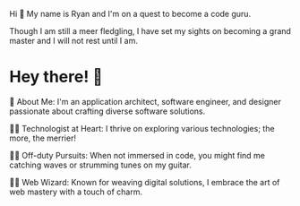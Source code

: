 Hi 👋
My name is Ryan and I'm on a quest to become a code guru.

Though I am still a meer fledgling, I have set my sights on becoming a grand master and I will not rest until I am.


# Hey there! 👋
🌟 About Me: I'm an application architect, software engineer, and designer passionate about crafting diverse software solutions.

👨‍💻 Technologist at Heart: I thrive on exploring various technologies; the more, the merrier!

🏄‍♂️ Off-duty Pursuits: When not immersed in code, you might find me catching waves or strumming tunes on my guitar.

🧙‍♂️ Web Wizard: Known for weaving digital solutions, I embrace the art of web mastery with a touch of charm.
